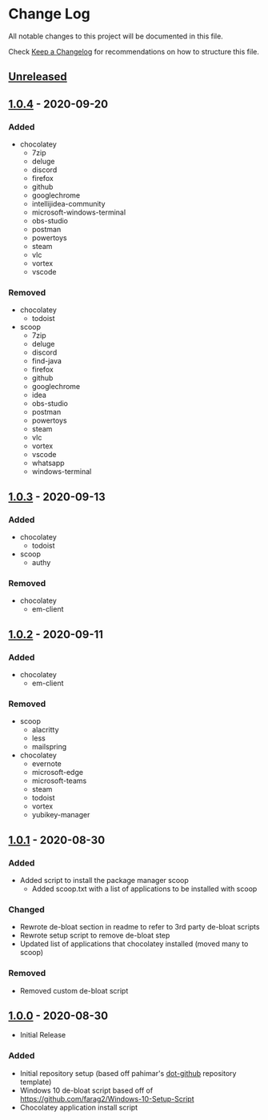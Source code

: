 # Change Log

All notable changes to this project will be documented in this file.

Check [Keep a Changelog](http://keepachangelog.com/) for recommendations on how to structure this file.

## [Unreleased]

## [1.0.4] - 2020-09-20

### Added

- chocolatey
  - 7zip
  - deluge
  - discord
  - firefox
  - github
  - googlechrome
  - intellijidea-community
  - microsoft-windows-terminal
  - obs-studio
  - postman
  - powertoys
  - steam
  - vlc
  - vortex
  - vscode

### Removed

- chocolatey
  - todoist
- scoop
  - 7zip
  - deluge
  - discord
  - find-java
  - firefox
  - github
  - googlechrome
  - idea
  - obs-studio
  - postman
  - powertoys
  - steam
  - vlc
  - vortex
  - vscode
  - whatsapp
  - windows-terminal

## [1.0.3] - 2020-09-13

### Added

- chocolatey
  - todoist
- scoop
  - authy

### Removed

- chocolatey
  - em-client

## [1.0.2] - 2020-09-11

### Added

- chocolatey
  - em-client

### Removed

- scoop
  - alacritty
  - less
  - mailspring
- chocolatey
  - evernote
  - microsoft-edge
  - microsoft-teams
  - steam
  - todoist
  - vortex
  - yubikey-manager

## [1.0.1] - 2020-08-30

### Added

- Added script to install the package manager scoop
  - Added scoop.txt with a list of applications to be installed with scoop

### Changed

- Rewrote de-bloat section in readme to refer to 3rd party de-bloat scripts
- Rewrote setup script to remove de-bloat step
- Updated list of applications that chocolatey installed (moved many to scoop)

### Removed

- Removed custom de-bloat script

## [1.0.0] - 2020-08-30

- Initial Release

### Added

- Initial repository setup (based off pahimar's [dot-github](https://github.com/pahimar/dot-github) repository template)
- Windows 10 de-bloat script based off of https://github.com/farag2/Windows-10-Setup-Script
- Chocolatey application install script

[unreleased]: https://github.com/pahimar/windows-setup/compare/v1.0.4...HEAD
[1.0.0]: https://github.com/pahimar/windows-setup/compare/0c5c8e174afa19c8931e582e4a3c4b58f775ed4a...v1.0.0
[1.0.1]: https://github.com/pahimar/windows-setup/compare/v1.0.0...v1.0.1
[1.0.2]: https://github.com/pahimar/windows-setup/compare/v1.0.1...v1.0.2
[1.0.3]: https://github.com/pahimar/windows-setup/compare/v1.0.2...v1.0.3
[1.0.4]: https://github.com/pahimar/windows-setup/compare/v1.0.3...v1.0.4
